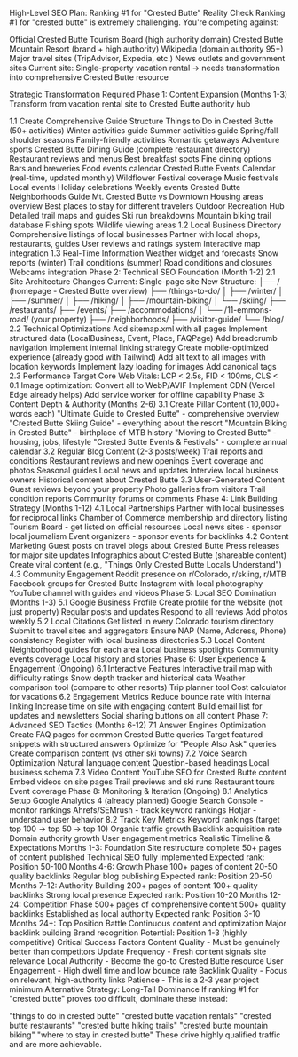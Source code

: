 High-Level SEO Plan: Ranking #1 for "Crested Butte"
Reality Check
Ranking #1 for "crested butte" is extremely challenging. You're competing against:

Official Crested Butte Tourism Board (high authority domain)
Crested Butte Mountain Resort (brand + high authority)
Wikipedia (domain authority 95+)
Major travel sites (TripAdvisor, Expedia, etc.)
News outlets and government sites
Current site: Single-property vacation rental → needs transformation into comprehensive Crested Butte resource

Strategic Transformation Required
Phase 1: Content Expansion (Months 1-3)
Transform from vacation rental site to Crested Butte authority hub

1.1 Create Comprehensive Guide Structure
Things to Do in Crested Butte (50+ activities)
Winter activities guide
Summer activities guide
Spring/fall shoulder seasons
Family-friendly activities
Romantic getaways
Adventure sports
Crested Butte Dining Guide (complete restaurant directory)
Restaurant reviews and menus
Best breakfast spots
Fine dining options
Bars and breweries
Food events calendar
Crested Butte Events Calendar (real-time, updated monthly)
Wildflower Festival coverage
Music festivals
Local events
Holiday celebrations
Weekly events
Crested Butte Neighborhoods Guide
Mt. Crested Butte vs Downtown
Housing areas overview
Best places to stay for different travelers
Outdoor Recreation Hub
Detailed trail maps and guides
Ski run breakdowns
Mountain biking trail database
Fishing spots
Wildlife viewing areas
1.2 Local Business Directory
Comprehensive listings of local businesses
Partner with local shops, restaurants, guides
User reviews and ratings system
Interactive map integration
1.3 Real-Time Information
Weather widget and forecasts
Snow reports (winter)
Trail conditions (summer)
Road conditions and closures
Webcams integration
Phase 2: Technical SEO Foundation (Month 1-2)
2.1 Site Architecture Changes
Current: Single-page site
New Structure:
├── / (homepage - Crested Butte overview)
├── /things-to-do/
│   ├── /winter/
│   ├── /summer/
│   ├── /hiking/
│   ├── /mountain-biking/
│   └── /skiing/
├── /restaurants/
├── /events/
├── /accommodations/
│   └── /11-emmons-road/ (your property)
├── /neighborhoods/
├── /visitor-guide/
└── /blog/
2.2 Technical Optimizations
Add sitemap.xml with all pages
Implement structured data (LocalBusiness, Event, Place, FAQPage)
Add breadcrumb navigation
Implement internal linking strategy
Create mobile-optimized experience (already good with Tailwind)
Add alt text to all images with location keywords
Implement lazy loading for images
Add canonical tags
2.3 Performance
Target Core Web Vitals: LCP < 2.5s, FID < 100ms, CLS < 0.1
Image optimization: Convert all to WebP/AVIF
Implement CDN (Vercel Edge already helps)
Add service worker for offline capability
Phase 3: Content Depth & Authority (Months 2-6)
3.1 Create Pillar Content (10,000+ words each)
"Ultimate Guide to Crested Butte" - comprehensive overview
"Crested Butte Skiing Guide" - everything about the resort
"Mountain Biking in Crested Butte" - birthplace of MTB history
"Moving to Crested Butte" - housing, jobs, lifestyle
"Crested Butte Events & Festivals" - complete annual calendar
3.2 Regular Blog Content (2-3 posts/week)
Trail reports and conditions
Restaurant reviews and new openings
Event coverage and photos
Seasonal guides
Local news and updates
Interview local business owners
Historical content about Crested Butte
3.3 User-Generated Content
Guest reviews beyond your property
Photo galleries from visitors
Trail condition reports
Community forums or comments
Phase 4: Link Building Strategy (Months 1-12)
4.1 Local Partnerships
Partner with local businesses for reciprocal links
Chamber of Commerce membership and directory listing
Tourism Board - get listed on official resources
Local news sites - sponsor local journalism
Event organizers - sponsor events for backlinks
4.2 Content Marketing
Guest posts on travel blogs about Crested Butte
Press releases for major site updates
Infographics about Crested Butte (shareable content)
Create viral content (e.g., "Things Only Crested Butte Locals Understand")
4.3 Community Engagement
Reddit presence on r/Colorado, r/skiing, r/MTB
Facebook groups for Crested Butte
Instagram with local photography
YouTube channel with guides and videos
Phase 5: Local SEO Domination (Months 1-3)
5.1 Google Business Profile
Create profile for the website (not just property)
Regular posts and updates
Respond to all reviews
Add photos weekly
5.2 Local Citations
Get listed in every Colorado tourism directory
Submit to travel sites and aggregators
Ensure NAP (Name, Address, Phone) consistency
Register with local business directories
5.3 Local Content
Neighborhood guides for each area
Local business spotlights
Community events coverage
Local history and stories
Phase 6: User Experience & Engagement (Ongoing)
6.1 Interactive Features
Interactive trail map with difficulty ratings
Snow depth tracker and historical data
Weather comparison tool (compare to other resorts)
Trip planner tool
Cost calculator for vacations
6.2 Engagement Metrics
Reduce bounce rate with internal linking
Increase time on site with engaging content
Build email list for updates and newsletters
Social sharing buttons on all content
Phase 7: Advanced SEO Tactics (Months 6-12)
7.1 Answer Engines Optimization
Create FAQ pages for common Crested Butte queries
Target featured snippets with structured answers
Optimize for "People Also Ask" queries
Create comparison content (vs other ski towns)
7.2 Voice Search Optimization
Natural language content
Question-based headings
Local business schema
7.3 Video Content
YouTube SEO for Crested Butte content
Embed videos on site pages
Trail previews and ski runs
Restaurant tours
Event coverage
Phase 8: Monitoring & Iteration (Ongoing)
8.1 Analytics Setup
Google Analytics 4 (already planned)
Google Search Console - monitor rankings
Ahrefs/SEMrush - track keyword rankings
Hotjar - understand user behavior
8.2 Track Key Metrics
Keyword rankings (target top 100 → top 50 → top 10)
Organic traffic growth
Backlink acquisition rate
Domain authority growth
User engagement metrics
Realistic Timeline & Expectations
Months 1-3: Foundation
Site restructure complete
50+ pages of content published
Technical SEO fully implemented
Expected rank: Position 50-100
Months 4-6: Growth Phase
100+ pages of content
20-50 quality backlinks
Regular blog publishing
Expected rank: Position 20-50
Months 7-12: Authority Building
200+ pages of content
100+ quality backlinks
Strong local presence
Expected rank: Position 10-20
Months 12-24: Competition Phase
500+ pages of comprehensive content
500+ quality backlinks
Established as local authority
Expected rank: Position 3-10
Months 24+: Top Position Battle
Continuous content and optimization
Major backlink building
Brand recognition
Potential: Position 1-3 (highly competitive)
Critical Success Factors
Content Quality - Must be genuinely better than competitors
Update Frequency - Fresh content signals site relevance
Local Authority - Become the go-to Crested Butte resource
User Engagement - High dwell time and low bounce rate
Backlink Quality - Focus on relevant, high-authority links
Patience - This is a 2-3 year project minimum
Alternative Strategy: Long-Tail Dominance
If ranking #1 for "crested butte" proves too difficult, dominate these instead:

"things to do in crested butte"
"crested butte vacation rentals"
"crested butte restaurants"
"crested butte hiking trails"
"crested butte mountain biking"
"where to stay in crested butte"
These drive highly qualified traffic and are more achievable.